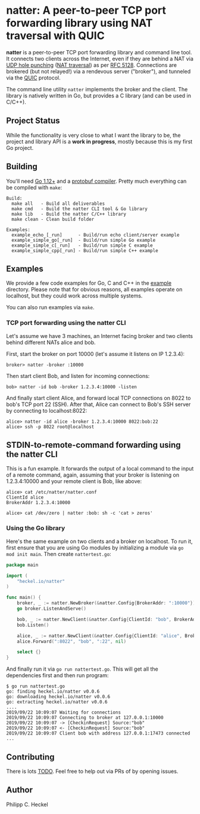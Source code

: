 # natter: A peer-to-peer TCP port forwarding library using NAT traversal with QUIC

**natter** is a peer-to-peer TCP port forwarding library and command line tool. It connects two clients across the Internet, 
even if they are behind a NAT via [UDP hole punching](https://en.wikipedia.org/wiki/UDP_hole_punching) 
([NAT traversal](https://en.wikipedia.org/wiki/NAT_traversal)) as per [RFC 5128](https://tools.ietf.org/html/rfc5128#section-3.3.1).
Connections are brokered (but not relayed!) via a rendevous server ("broker"), and tunneled via the [QUIC](https://en.wikipedia.org/wiki/QUIC) protocol.

The command line utility `natter` implements the broker and the client. The library is natively written in Go, but 
provides a C library (and can be used in C/C++).  

## Project Status

While the functionality is very close to what I want the library to be, the project and library API is a 
**work in progress**, mostly because this is my first Go project.

## Building

You'll need [Go 1.12+](https://golang.org/) and a [protobuf compiler](https://developers.google.com/protocol-buffers/). 
Pretty much everything can be compiled with `make`:

```
Build:
  make all   - Build all deliverables
  make cmd   - Build the natter CLI tool & Go library
  make lib   - Build the natter C/C++ library
  make clean - Clean build folder

Examples:
  example_echo_[_run]      - Build/run echo client/server example
  example_simple_go[_run]  - Build/run simple Go example
  example_simple_c[_run]   - Build/run simple C example
  example_simple_cpp[_run] - Build/run simple C++ example
```

## Examples

We provide a few code examples for Go, C and C++ in the [example](example/) directory. Please note that for obvious
reasons, all examples operate on localhost, but they could work across multiple systems.

You can also run examples via `make`.
 
### TCP port forwarding using the natter CLI

Let's assume we have 3 machines, an Internet facing broker and two clients behind different NATs alice and bob.

First, start the broker on port 10000 (let's assume it listens on IP 1.2.3.4):
```
broker> natter -broker :10000
```

Then start client Bob, and listen for incoming connections:
```
bob> natter -id bob -broker 1.2.3.4:10000 -listen
```
   
And finally start client Alice, and forward local TCP connections on 8022 to bob's TCP port 22 (SSH). After that, 
Alice can connect to Bob's SSH server by connecting to localhost:8022:
```
alice> natter -id alice -broker 1.2.3.4:10000 8022:bob:22
alice> ssh -p 8022 root@localhost
```

## STDIN-to-remote-command forwarding using the natter CLI

This is a fun example. It forwards the output of a local command to the input of a remote command, again, assuming 
that your broker is listening on 1.2.3.4:10000 and your remote client is Bob, like above:

```
alice> cat /etc/natter/natter.conf
ClientId alice
BrokerAddr 1.2.3.4:10000

alice> cat /dev/zero | natter :bob: sh -c 'cat > zeros'
```

### Using the Go library

Here's the same example on two clients and a broker on localhost. To run it, first ensure that you are using Go modules by initializing a module via `go mod init main`. Then create `nattertest.go`:

```go
package main

import (
    "heckel.io/natter"
)

func main() {
	broker, _ := natter.NewBroker(&natter.Config{BrokerAddr: ":10000"})
	go broker.ListenAndServe()

	bob, _ := natter.NewClient(&natter.Config{ClientId: "bob", BrokerAddr: "localhost:10000"})
	bob.Listen()

	alice, _ := natter.NewClient(&natter.Config{ClientId: "alice", BrokerAddr: "localhost:10000"})
	alice.Forward(":8022", "bob", ":22", nil)

	select {}
}
``` 

And finally run it via `go run nattertest.go`. This will get all the dependencies first and then run program:

```
$ go run nattertest.go
go: finding heckel.io/natter v0.0.6
go: downloading heckel.io/natter v0.0.6
go: extracting heckel.io/natter v0.0.6
....
2019/09/22 10:09:07 Waiting for connections
2019/09/22 10:09:07 Connecting to broker at 127.0.0.1:10000
2019/09/22 10:09:07 -> [CheckinRequest] Source:"bob" 
2019/09/22 10:09:07 <- [CheckinRequest] Source:"bob" 
2019/09/22 10:09:07 Client bob with address 127.0.0.1:17473 connected
...
```

## Contributing

There is lots [TODO](TODO.md). Feel free to help out via PRs of by opening issues.

## Author

Philipp C. Heckel
